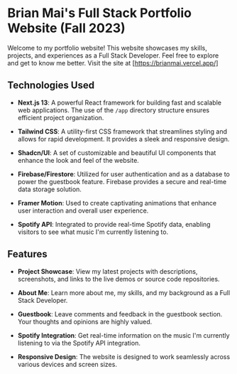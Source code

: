 # Brian Mai's Full Stack Portfolio Website (Fall 2023)

Welcome to my portfolio website! This website showcases my skills, projects, and experiences as a Full Stack Developer. Feel free to explore and get to know me better. Visit the site at [https://brianmai.vercel.app/]

## Technologies Used

- **Next.js 13**: A powerful React framework for building fast and scalable web applications. The use of the `/app` directory structure ensures efficient project organization.

- **Tailwind CSS**: A utility-first CSS framework that streamlines styling and allows for rapid development. It provides a sleek and responsive design.

- **Shadcn/UI**: A set of customizable and beautiful UI components that enhance the look and feel of the website.

- **Firebase/Firestore**: Utilized for user authentication and as a database to power the guestbook feature. Firebase provides a secure and real-time data storage solution.

- **Framer Motion**: Used to create captivating animations that enhance user interaction and overall user experience.

- **Spotify API**: Integrated to provide real-time Spotify data, enabling visitors to see what music I'm currently listening to.

## Features

- **Project Showcase**: View my latest projects with descriptions, screenshots, and links to the live demos or source code repositories.

- **About Me**: Learn more about me, my skills, and my background as a Full Stack Developer.

- **Guestbook**: Leave comments and feedback in the guestbook section. Your thoughts and opinions are highly valued.

- **Spotify Integration**: Get real-time information on the music I'm currently listening to via the Spotify API integration.

- **Responsive Design**: The website is designed to work seamlessly across various devices and screen sizes.


